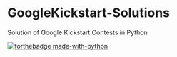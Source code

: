# GoogleKickstart-Solutions
Solution of Google Kickstart Contests in Python

[![forthebadge made-with-python](http://ForTheBadge.com/images/badges/made-with-python.svg)](https://www.python.org/)



